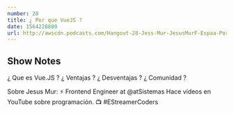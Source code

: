 ```yaml
---
number: 28
title: ¿ Por que VueJS ?
date: 1564228800
url: http://awscdn.podcasts.com/Hangout-28-Jess-Mur-JesusMurF-Espaa-Por-que-Vue.js--e615.mp3
---
```


## Show Notes

¿ Que es Vue.JS ?
¿ Ventajas ? ¿ Desventajas ? ¿ Comunidad ?

Sobre Jesus Mur:
⚡️ Frontend Engineer at @atSistemas
Hace vídeos en YouTube sobre programación. 📺 #EStreamerCoders